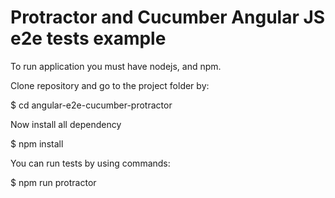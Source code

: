 # Protractor and Cucumber Angular JS e2e tests example

To run application you must have nodejs, and npm.

Clone repository and go to the project folder by:

$ cd angular-e2e-cucumber-protractor

Now install all dependency

$ npm install

You can run tests by using commands:

$ npm run protractor
